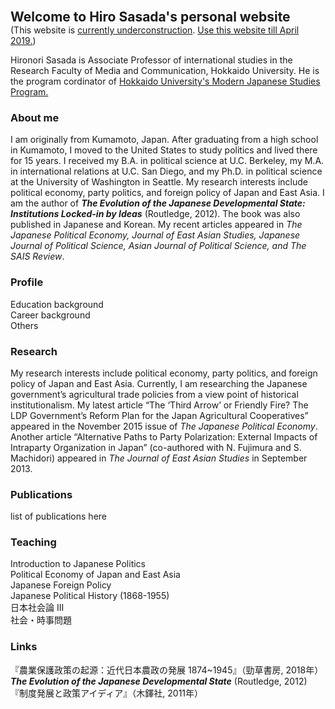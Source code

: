 <span style="font-size:150%">**Welcome to Hiro Sasada's personal website**</span>    
(This website is <u>currently underconstruction</u>. [Use this website till April 2019.](https://hironori-sasada.net))

Hironori Sasada is Associate Professor of international studies in the Research Faculty of Media and Communication, Hokkaido University. He is the program cordinator of [Hokkaido University's Modern Japanese Studies Program.](https://www.oia.hokudai.ac.jp/mjsp/)

### About me

I am originally from Kumamoto, Japan. After graduating from a high school in Kumamoto, I moved to the United States to study politics and lived there for 15 years. I received my B.A. in political science at U.C. Berkeley, my M.A. in international relations at U.C. San Diego, and my Ph.D. in political science at the University of Washington in Seattle. My research interests include political economy, party politics, and foreign policy of Japan and East Asia. I am the author of ***The Evolution of the Japanese Developmental State: Institutions Locked-in by Ideas*** (Routledge, 2012). The book was also published in Japanese and Korean. My recent articles appeared in *The Japanese Political Economy, Journal of East Asian Studies, Japanese Journal of Political Science, Asian Journal of Political Science, and The SAIS Review*.

### Profile

  Education background  
  Career background  
  Others  

### Research

My research interests include political economy, party politics, and foreign policy of Japan and East Asia. Currently, I am researching the Japanese government’s agricultural trade policies from a view point of historical institutionalism. My latest article “The ‘Third Arrow’ or Friendly Fire? The LDP Government’s Reform Plan for the Japan Agricultural Cooperatives” appeared in the November 2015 issue of *The Japanese Political Economy*. Another article “Alternative Paths to Party Polarization: External Impacts of Intraparty Organization in Japan” (co-authored with N. Fujimura and S. Machidori) appeared in *The Journal of East Asian Studies* in September 2013.

### Publications

list of publications here

### Teaching

Introduction to Japanese Politics  
Political Economy of Japan and East Asia  
Japanese Foreign Policy  
Japanese Political History (1868-1955)  
日本社会論 III  
社会・時事問題  

### Links
『農業保護政策の起源：近代日本農政の発展 1874~1945』（勁草書房, 2018年）   
***The Evolution of the Japanese Developmental State*** (Routledge, 2012)  
『制度発展と政策アイディア』（木鐸社, 2011年）  

